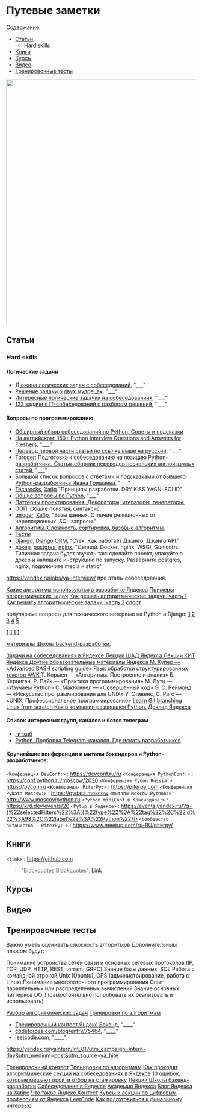 # Путевые заметки

Содержание:
 - [Статьи](#Статьи)
   -  [Hard skills](#Hard-skills)
 - [Книги](#Книги)
 - [Курсы](#Курсы)
 - [Видео](#Видео)
 - [Тренировочные тесты](#Тренировочные-тесты)

<div id="header" align="center">
  <img src="https://64.media.tumblr.com/bd145c2b00dca92434b1c27ed6402b91/3dcecbbd6e650c3c-82/s1280x1920/3024306d1319364908c5f5b3eeccb6a01deeb99c.jpg" width="650">
</div>

## Статьи

### Hard skills

#### Логические задачи
 - [Дюжина логических задач с собеседований](https://habr.com/ru/post/230881/), "___"
 - [Решение задачи о двух мудрецах](https://habr.com/ru/post/378593/), "___"
 - [Интересные логические задачки на собеседованиях](https://habr.com/ru/post/342304/), "___"
 - [123 задачи с IT-собеседований с разбором решений](https://tproger.ru/articles/problems/), "___"

#### Вопросы по программированию

 - [Обширный обзор собеседований по Python. Советы и подсказки](https://habr.com/ru/post/439576/)
 - [На английском: 150+ Python Interview Questions and Answers for Freshers](https://data-flair.training/blogs/top-python-interview-questions-answer/), "___"
 - [Перевод первой части статьи по ссылке выше на русский](https://kirill-sklyarenko.ru/lenta/150-voprosov-na-sobesedovanie-python-bez-opyta/), "___"
 - [Tproger: Подготовка к собеседованию на позицию Python-разработчика. Статья-сборник переводов нескольких англоязычных статей](https://tproger.ru/translations/python-developer-interview-guide/), "___"
 - [Большой список вопросов с ответами и подсказками от бывшего Python-разработчика Ивана Гришаева](https://grishaev.me/interview/), "___"
  - [Techrocks](https://techrocks.ru/2019/02/10/best-software-engineering-principles/), [Хабр](https://habr.com/ru/post/144611/) "Принципы разработки. DRY KISS YAGNI SOLID"
  - [Общие вопросы по Python](https://kirill-sklyarenko.ru/lenta/150-voprosov-na-sobesedovanie-python-bez-opyta), "___"
  - [Паттерны проектирования. Декораторы, итераторы, генераторы.](https://proglib.io/p/python-patterns)
  - [ООП. Общие понятия, синтаксис.](https://habr.com/ru/post/463125/)
  - [tproger](https://tproger.ru/translations/sql-nosql-database-models/), [Хабр](https://habr.com/ru/post/480838/), "Базы данных. Отличие реляционных от нереляционных. SQL запросы."
  - [Алгоритмы. Сложность, сортировка, базовые алгоритмы. ](https://www.youtube.com/watch?v=ECOZDHS5DfE&list=PLQC2_0cDcSKBHamFYA6ncnc_fYuEQUy0s&index=8)
  - [Тесты](https://habr.com/ru/company/yandex/blog/517266/)  
  - [Django](https://www.djangoproject.com/), [Django ORM](https://django.fun/tutorials/select_related-i-prefetch_related-v-django/), "Стек. Как работает Джанго, Джанго API."
  - [докер](https://dker.ru/docs/), [postgres](https://academy.terrasoft.ru/docs/user/ustanovka_i_administrirovanie/razvertyvanie_onsite/server_subd/razvernut_bazu_dannykh_postgresql_linux), [nginx](https://nginx.org/ru/docs/), "Деплой. Docker, nginx, WSGI, Gunicorn. Типичная задача будет звучать так: сделайте проект, упакуйте в докер и напишите инструкцию по запуску. Разверните postgres, nginx, подключите media и static"

https://yandex.ru/jobs/ya-interview/  про этапы собеседования.


[Какие алгоритмы используются в разработке Яндекса](https://habr.com/ru/company/yandex/blog/498366/)
[Примеры алгоритмических задач](https://habr.com/ru/company/yandex/blog/449890/)
[Как решать алгоритмические задачи. часть 1](https://www.youtube.com/watch?v=0yxjWwoZtLw)
[Как решать алгоритмические задачи. часть 2](https://www.youtube.com/watch?v=zU-LndSG5RE)
[спорт](https://habr.com/ru/company/yandex/blog/256163/)




популярные вопросы для технического интервью на Python и Django:
[1](https://habr.com/ru/post/439576/)
[2](https://data-flair.training/blogs/top-python-interview-questions-answer/)
[3](https://kirill-sklyarenko.ru/lenta/150-voprosov-na-sobesedovanie-python-bez-opyta/)
[4](https://tproger.ru/translations/python-developer-interview-guide/)
[5](https://grishaev.me/interview/)


[1](https://yandex.ru/jobs/pages/dev_interview)
[1](https://habr.com/ru/company/yandex/blog/498366/)
[1](https://www.youtube.com/watch?v=zU-LndSG5RE)
[1](https://habr.com/ru/company/yandex/blog/256163/)



[материалы Школы backend-разработки.](https://habr.com/ru/company/yandex/blog/498856/)

[Задачи на собеседованиях в Яндексе ](https://habr.com/ru/company/yandex/blog/206234/)
[Лекции ШАД Яндекса ](https://www.youtube.com/playlist?list=PLJOzdkh8T5koEPv-R5W0ovmL_T2BjB1HX)
[Лекции КИТ Яндекса ](https://www.youtube.com/playlist?list=PLdJo1XilUTZN3jw6dalF9QyYhYjV2ZC56)
[Другие образовательные материалы Яндекса ](https://academy.yandex.ru/)
[М. Купер — «Advanced BASH scripting guide» ](https://tldp.org/LDP/abs/html/)
[Язык обработки структурированных текстов AWK ](http://lib.ru/MAN/DEMOS210/awk.txt)
Т. Кормен — «Алгоритмы. Построение и анализ»
Б. Керниган, Р. Пайк — «Практика программирования»
М. Лутц — «Изучаем Python»
С. МакКоннел — «Совершенный код»
Э. С. Реймонд — «Искусство программирования для UNIX»
У. Стивенс, С. Раго — «UNIX. Профессиональное программирование»
[Learn Git branching ](https://learngitbranching.js.org/?locale=ru_RU)
[Linux from scratch ](https://www.linuxfromscratch.org/)
[Как в компании развивался Python. Доклад Яндекса](https://habr.com/ru/company/yandex/blog/509352/)

####  Список интересных групп, каналов и ботов телеграм

 - [гитхаб](https://github.com/goq/telegram-list#%D0%9A%D0%B0%D0%BD%D0%B0%D0%BB%D1%8B-%D0%BF%D0%BE-%D0%BF%D1%80%D0%BE%D0%B3%D1%80%D0%B0%D0%BC%D0%BC%D0%B8%D1%80%D0%BE%D0%B2%D0%B0%D0%BD%D0%B8%D1%8E-%D0%B8-%D1%80%D0%B0%D0%B7%D1%80%D0%B0%D0%B1%D0%BE%D1%82%D0%BA%D0%B5-%D0%9F%D0%9E)
 - [Python. Подборка Telegram-каналов. Где искать разработчиков](https://getit.agency/python_telegram_ch)

#### Крупнейшие конференции и митапы бэкендеров и Python-разработчиков:
`<Конференция DevConf:>` : <https://devconf.ru/ru>
`<Конференция PythonConf:>` : <https://conf.python.ru/moscow/2020>
`<Конференция PyCon Russia:>` : <https://pycon.ru>
`<Конференция PiterPy:>` : <https://piterpy.com>
`<Конференция PyData Moscow:>` : <https://pydata.moscow>
`<Митапы Moscow Python:>` : <http://www.moscowpython.ru>
`<Python miniConf в Краснодаре:>` : <https://krd.dev/events/20>
`<Pytup в Яндексе>` : <https://events.yandex.ru/?q={%22selectedFilters%22%3A[{%22type%22%3A%22tag%22%2C%22id%22%3A93%2C%22label%22%3A%22Python%22}]}>
`<сообщество питонистов — PiterPy: >` : <https://www.meetup.com/ru-RU/piterpy/>

## Книги
`<link>` : <https://github.com>

> "Blockquotes Blockquotes", [Link](http://localhost/)


## Курсы

## Видео

## Тренировочные тесты

Важно уметь оценивать сложность алгоритмов
Дополнительным плюсом будут:

Понимание устройства сетей связи и основных сетевых протоколов (IP, TCP, UDP, HTTP, REST, torrent, GRPC)
Знание базы данных, SQL
Работа с командной строкой Unix (Ubuntu), OPS (администрирование, работа с Linux)
Понимание многопоточного программирования
Опыт параллельных или распределенных вычислений
Знание основных паттернов ООП (самостоятельно попробовать их реализовать и использовать)

[Разбор алгоритмических задач](https://habr.com/ru/company/yandex/blog/449890/?utm_campaign=intern-day&utm_medium=post&utm_source=ya_hire)
[Тренировки по алгоритмам](https://yandex.ru/yaintern/algorithm-training?utm_campaign=intern-day&utm_medium=post&utm_source=ya_hire)

 - [Тренировочный контест Яндекс.Бекэнд](https://contest.yandex.ru/contest/28412/enter?utm_campaign=intern-day&utm_medium=post&utm_source=ya_hire), "____"
 - [codeforces.com/blog/entry/75464](https://codeforces.com/blog/entry/75464?utm_campaign=intern-day&utm_medium=post&utm_source=ya_hire), "____"
 - [leetcode.com](https://leetcode.com/?utm_campaign=intern-day&utm_medium=post&utm_source=ya_hire), "____"

https://yandex.ru/yaintern/int_01?utm_campaign=intern-day&utm_medium=post&utm_source=ya_hire

[Тренировочный контест](https://contest.yandex.ru/contest/28412/enter?utm_campaign=intern-day&utm_medium=post&utm_source=ya_hire)
[Тренировки по алгоритмам](https://yandex.ru/yaintern/algorithm-training?utm_campaign=intern-day&utm_medium=post&utm_source=ya_hire)
[Как проходят алгоритмические секции на собеседованиях в Яндексе](https://habr.com/ru/company/yandex/blog/449890/?utm_campaign=intern-day&utm_medium=post&utm_source=ya_hire)
[10 ошибок, которые мешают пройти отбор на стажировку](https://academy.yandex.ru/posts/10-oshibok-kotorye-meshayut-proyti-otbor-na-stazhirovku?utm_campaign=intern-day&utm_medium=post&utm_source=ya_hire)
[Лекции Школы бэкенд-разработки](https://www.youtube.com/watch?v=PxIqLgjtQ5Y&list=PLQC2_0cDcSKBHamFYA6ncnc_fYuEQUy0s&utm_campaign=intern-day&utm_medium=post&utm_source=ya_hire)
[Собеседование в Яндексе](https://yandex.ru/jobs/ya-interview/?utm_campaign=intern-day&utm_medium=post&utm_source=ya_hire)
[Академия Яндекса](https://academy.yandex.ru/?utm_campaign=intern-day&utm_medium=post&utm_source=ya_hire)
[Блог Яндекса на Хабре](https://habr.com/ru/company/yandex/blog?utm_campaign=intern-day&utm_medium=post&utm_source=ya_hire)
[Что такое Яндекс.Контест](https://yandex.ru/support/contest/index.html?utm_campaign=intern-day&utm_medium=post&utm_source=ya_hire)
[Курсы и лекции по цифровым профессиям от Яндекса](https://yandex.ru/online-courses?utm_campaign=intern-day&utm_medium=post&utm_source=ya_hire)
[LeetCode](https://leetcode.com/?utm_campaign=intern-day&utm_medium=post&utm_source=ya_hire)
[Как подготовиться к финальному интервью](https://academy.yandex.ru/posts/kak-podgotovitsya-k-finalnomu-intervyu?utm_campaign=intern-day&utm_medium=post&utm_source=ya_hire)


 
